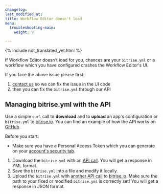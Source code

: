 ```yaml
---
changelog: 
last_modified_at: 
title: Workflow Editor doesn't load
menu:
  troubleshooting-main:
    weight: 9

---
```

{% include not_translated_yet.html %}

If Workflow Editor doesn't load for you, chances are your `bitrise.yml` or a workflow which you have configured crashes the Workflow Editor's UI.

If you face the above issue please first:

1. [contact us](https://www.bitrise.io/contact) so we can fix the issue in the UI code
2. then you can fix the `bitrise.yml` through our API

## Managing bitrise.yml with the API

Use a simple `curl` call to **download** and to **upload** an app's configuration or `bitrise.yml` to [bitrise.io](https://www.bitrise.io). You can find an example of how the API works on [GitHub](https://github.com/bitrise-io/bitrise/blob/master/_examples/experimentals/upload_download_bitrise_io/bitrise.yml).

Before you start:

* Make sure you have a Personal Access Token which you can generate on your [account's security tab](https://www.bitrise.io/me/profile#/security).

1. Download the `bitrise.yml` with an [API call](/api/adding-and-managing-apps/#managing-an-existing-app). You will get a response in YML format.
2. Save the `bitrise.yml` into a file and modify it locally.
3. Upload the `bitrise.yml` with [another API call](https://devcenter.bitrise.io/api/adding-and-managing-apps/#adding-a-new-app) to [bitrise.io](https://www.bitrise.io). Make sure the path to your fixed or modified `bitrise.yml` is correctly set! You will get a response in JSON format.